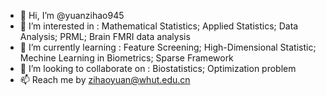 - 👋 Hi, I’m @yuanzihao945
- 👀 I’m interested in              :  Mathematical Statistics; Applied Statistics; Data Analysis; PRML; Brain FMRI data analysis
- 🌱 I’m currently learning         :  Feature Screening; High-Dimensional Statistic; Mechine Learning in Biometrics; Sparse Framework
- 💞️ I’m looking to collaborate on  :  Biostatistics; Optimization problem
- 📫 Reach me by zihaoyuan@whut.edu.cn

<!---
yuanzihao945/yuanzihao945 is a ✨ special ✨ repository because its `README.md` (this file) appears on your GitHub profile.
You can click the Preview link to take a look at your changes.
--->
